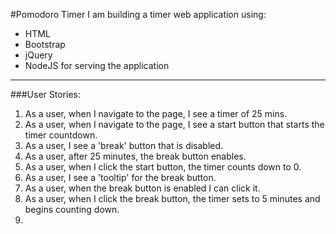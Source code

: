 #Pomodoro Timer
I am building a timer web application using:
  - HTML
  - Bootstrap
  - jQuery
  - NodeJS for serving the application

---

###User Stories:
1. As a user, when I navigate to the page, I see a timer of 25 mins.
2. As a user, when I navigate to the page, I see a start button that starts the timer countdown.
3. As a user, I see a 'break' button that is disabled.
4. As a user, after 25 minutes, the break button enables.
5. As a user, when I click the start button, the timer counts down to 0.
6. As a user, I see a 'tooltip' for the break button.
7. As a user, when the break button is enabled I can click it.
8. As a user, when I click the break button, the timer sets to 5 minutes and begins counting down.
9. 
